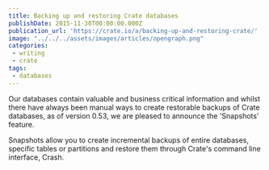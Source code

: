 ```yaml
---
title: Backing up and restoring Crate databases
publishDate: 2015-11-30T00:00:00.000Z
publication_url: 'https://crate.io/a/backing-up-and-restoring-crate/'
image: "../../../assets/images/articles/opengraph.png"
categories:
 - writing
 - crate
tags: 
 - databases
---
```


Our databases contain valuable and business critical information and whilst there have always been manual ways to create restorable backups of Crate databases, as of version 0.53, we are pleased to announce the 'Snapshots' feature.

Snapshots allow you to create incremental backups of entire databases, specific tables or partitions and restore them through Crate's command line interface, Crash.
